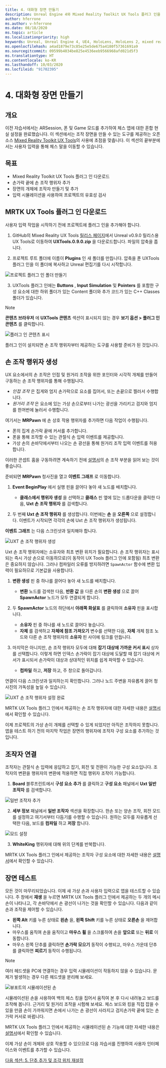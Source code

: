 ```yaml
---
title: 4. 대화형 장면 만들기
description: Unreal Engine 4와 Mixed Reality Toolkit UX Tools 플러그 인을 사용하여 간단한 체스 앱을 만드는 자습서 시리즈 4/6부
author: hferrone
ms.author: v-hferrone
ms.date: 08/18/2020
ms.topic: article
ms.localizationpriority: high
keywords: Unreal, Unreal Engine 4, UE4, HoloLens, HoloLens 2, mixed reality, 자습서, 시작, mrtk, uxt, UX Tools, 설명서
ms.openlocfilehash: a4ad1879e73c85e25e5de675a4180f57361691a9
ms.sourcegitcommit: 09599b4034be825e4536eeb9566968afd021d5f3
ms.translationtype: HT
ms.contentlocale: ko-KR
ms.lasthandoff: 10/03/2020
ms.locfileid: "91702395"
---
```

# <a name="4-making-your-scene-interactive"></a>4. 대화형 장면 만들기

## <a name="overview"></a>개요

이전 자습서에서는 ARSession, 폰 및 Game 모드를 추가하여 체스 앱에 대한 혼합 현실 설정을 완료했습니다. 이 섹션에서는 조작 장면을 만들 수 있는 도구를 제공하는 오픈 소스 [Mixed Reality Toolkit UX Tools](https://github.com/microsoft/MixedReality-UXTools-Unreal)의 사용에 초점을 맞춥니다. 이 섹션의 끝부분에서는 사용자 입력을 통해 체스 말을 이동할 수 있습니다. 

## <a name="objectives"></a>목표

* Mixed Reality Toolkit UX Tools 플러그 인 다운로드 
* 손가락 끝에 손 조작 행위자 추가
* 장면의 개체에 조작자 만들기 및 추가
* 입력 시뮬레이션을 사용하여 프로젝트의 유효성 검사

## <a name="downloading-the-mrtk-ux-tools-plugin"></a>MRTK UX Tools 플러그 인 다운로드
사용자 입력 작업을 시작하기 전에 프로젝트에 플러그 인을 추가해야 합니다.

1.  GitHub의 Mixed Reality UX Tools [릴리스 페이지](https://github.com/microsoft/MixedReality-UXTools-Unreal/releases)에서 Unreal v0.9.0 릴리스용 UX Tools로 이동하여 **UXTools.0.9.0.zip** 을 다운로드합니다. 파일의 압축을 풉니다.

2.  프로젝트 루트 폴더에 이름이 **Plugins** 인 새 폴더를 만듭니다. 압축을 푼 UXTools 플러그 인을 이 폴더에 복사하고 Unreal 편집기를 다시 시작합니다. 

![프로젝트 플러그 인 폴더 만들기](images/unreal-uxt/4-plugins.PNG)

3.  UXTools 플러그 인에는 **Buttons** , **Input Simulation** 및 **Pointers** 를 포함한 구성 요소에 대한 하위 폴더가 있는 Content 폴더와 추가 코드가 있는 C++ Classes 폴더가 있습니다.  

> [!NOTE]
> **콘텐츠 브라우저** 에 **UXTools 콘텐츠** 섹션이 표시되지 않는 경우 **보기 옵션 > 플러그 인 콘텐츠** 를 클릭합니다. 

![플러그 인 콘텐츠 표시](images/unreal-uxt/4-showplugincontent.PNG)

플러그 인이 설치되면 손 조작 행위자부터 제공하는 도구를 사용할 준비가 된 것입니다.

## <a name="spawning-hand-interaction-actors"></a>손 조작 행위자 생성
UX 요소에서의 손 조작은 인접 및 원거리 조작을 위한 포인터와 시각적 개체를 만들어 구동하는 손 조작 행위자를 통해 수행됩니다.
- *인접 조작* 은 집게와 엄지 손가락으로 요소를 집어서, 또는 손끝으로 찔러서 수행합니다. 
- *원거리 조작* 은 요소에 있는 가상 손으로부터 나가는 광선을 가리키고 검지와 엄지를 한꺼번에 눌러서 수행합니다.

여기서는 **MRPawn** 에 손 상호 작용 행위자를 추가하면 다음 작업이 수행됩니다.
- 폰의 집게 손가락 끝에 커서를 추가합니다.
- 폰을 통해 조작할 수 있는 관절식 손 입력 이벤트를 제공합니다.
- 가상 손의 손바닥에서부터 나오는 손 광선을 통해 원거리 조작 입력 이벤트를 허용합니다.

이러한 콘셉트 홈을 구동하려면 계속하기 전에 [설명서](https://github.com/microsoft/MixedReality-UXTools-Unreal/blob/public/0.9.x/Docs/HandInteraction.md)의 손 조작 부분을 읽어 보는 것이 좋습니다. 

준비되면 **MRPawn** 청사진을 열고 **이벤트 그래프** 로 이동합니다. 

1. **Event BeginPlay** 에서 실행 핀을 끌어다 놓아 새 노드를 배치합니다. 
    * **클래스에서 행위자 생성** 을 선택하고 **클래스** 핀 옆에 있는 드롭다운을 클릭한 다음, **Uxt 손 조작 행위자** 를 검색합니다.  

2. 두 번째 **Uxt 손 조작 행위자** 를 생성합니다. 이번에는 **손** 을 **오른쪽** 으로 설정합니다. 이벤트가 시작되면 각각의 손에 Uxt 손 조작 행위자가 생성됩니다. 

**이벤트 그래프** 는 다음 스크린샷과 일치해야 합니다.

![UXT 손 조작 행위자 생성](images/unreal-uxt/4-spawnactor.PNG)

Uxt 손 조작 행위자에는 소유자와 최초 변환 위치가 필요합니다. 손 조작 행위자는 표시되는 즉시 가상 손으로 이동하므로(이 동작이 UX Tools 플러그 인에 포함됨) 최초 변환은 중요하지 않습니다. 그러나 컴파일러 오류를 방지하려면 `SpawnActor` 함수에 변환 입력이 필요하므로 기본값을 사용합니다. 

1. **변환 생성** 핀 중 하나를 끌어다 놓아 새 노드를 배치합니다. 
    * **변환** 노드를 검색한 다음, **반환 값** 을 다른 손의 **변환 생성** 으로 끌어 **SpawnActor** 노드가 모두 연결되게 합니다. 

2.  두 **SpawnActor** 노드의 하단에서 **아래쪽 화살표** 를 클릭하여 **소유자** 핀을 표시합니다.    
    * **소유자** 핀 중 하나를 새 노드로 끌어다 놓습니다. 
    * **자체** 를 검색하고 **자체에 참조 가져오기** 변수를 선택한 다음, **자체** 개체 참조 노드와 다른 손 조작 행위자의 **소유자** 핀 사이에 링크를 만듭니다. 
3. 마지막은 아니지만, 손 조작 행위자 모두에 대해 **잡기 대상에 가까운 커서 표시** 상자를 선택합니다. 이렇게 하면 인덱스 손가락이 잡기 대상에 도달할 때 잡기 대상에 커서가 표시되서 손가락이 대상과 상대적인 위치를 쉽게 파악할 수 있습니다.
    * **컴파일** 하고, **저장** 하고, 주 창으로 돌아갑니다. 

연결이 다음 스크린샷과 일치하는지 확인합니다. 그러나 노드 주변을 자유롭게 끌어 청사진의 가독성을 높일 수 있습니다.

![UXT 손 조작 행위자 설정 완료](images/unreal-uxt/4-fingerptrs.PNG) 

MRTK UX Tools 플러그 인에서 제공하는 손 조작 행위자에 대한 자세한 내용은 [설명서](https://microsoft.github.io/MixedReality-UXTools-Unreal/version/public/0.9.x/Docs/HandInteraction.html)에서 확인할 수 있습니다.

이제 프로젝트의 가상 손이 개체를 선택할 수 있게 되었지만 아직은 조작하지 못합니다. 앱을 테스트 하기 전의 마지막 작업은 장면의 행위자에 조작자 구성 요소를 추가하는 것입니다.

## <a name="attaching-manipulators"></a>조작자 연결

조작자는 관절식 손 입력에 응답하고 잡기, 회전 및 전환이 가능한 구성 요소입니다. 조작자의 변환을 행위자의 변환에 적용하면 직접 행위자 조작이 가능합니다. 

1. **Board** 블루프린트에서 **구성 요소 추가** 를 클릭하고 **구성 요소** 패널에서 **Uxt 일반 조작자** 를 검색합니다.

![일반 조작자 추가](images/unreal-uxt/4-addmanip.PNG)

2. **세부 정보** 패널에서 **일반 조작자** 섹션을 확장합니다. 한손 또는 양손 조작, 회전 모드를 설정하고 여기서부터 다듬기를 수행할 수 있습니다. 원하는 모두를 자유롭게 선택한 다음, 보드를 **컴파일** 하고 **저장** 합니다. 

![모드 설정](images/unreal-uxt/4-setrotmode.PNG)

3. **WhiteKing** 행위자에 대해 위의 단계를 반복합니다.

MRTK UX Tools 플러그 인에서 제공하는 조작자 구성 요소에 대한 자세한 내용은 [설명서](https://microsoft.github.io/MixedReality-UXTools-Unreal/version/public/0.9.x/Docs/Manipulator.html)에서 확인할 수 있습니다.

## <a name="testing-the-scene"></a>장면 테스트
모든 것이 마무리되었습니다. 이제 새 가상 손과 사용자 입력으로 앱을 테스트할 수 있습니다. 주 창에서 **재생** 을 누르면 MRTK UX Tools 플러그 인에서 제공하는 두 개의 메시 손이 나타나고, 각 손바닥에서 손 광선이 나가는 것을 확인할 수 있습니다. 다음과 같이 손과 조작을 제어할 수 있습니다.
- **왼쪽 Alt** 키를 누른 상태로 **왼손** 을, **왼쪽 Shift** 키를 누른 상태로 **오른손** 을 제어합니다. 
- 마우스를 움직여 손을 움직이고 **마우스 휠** 을 스크롤하여 손을 **앞으로** 또는 **뒤로** 이동합니다. 
- 마우스 왼쪽 단추를 클릭하면 **손가락 모으기** 동작이 수행되고, 마우스 가운데 단추를 클릭하면 **찌르기** 동작이 수행됩니다. 

> [!NOTE]
> 여러 헤드셋을 PC에 연결하는 경우 입력 시뮬레이션이 작동하지 않을 수 있습니다. 문제가 발생하는 경우 다른 헤드셋을 분리해 보세요. 

![뷰포트의 시뮬레이션된 손](images/unreal-uxt/4-handsim.PNG)

시뮬레이션된 손을 사용하여 백의 체스 킹을 집어서 움직여 본 후 다시 내려놓고 보드를 조작해 봅니다. 근거리 및 원거리 조작을 시험해 보세요. 체스 보드와 킹을 직접 잡을 수 있을 만큼 손이 가까워지면 손에서 나가는 손 광선이 사라지고 검지손가락 끝에 있는 손가락 커서로 바뀝니다. 

MRTK UX Tools 플러그 인에서 제공하는 시뮬레이션된 손 기능에 대한 자세한 내용은 [설명서](https://microsoft.github.io/MixedReality-UXTools-Unreal/version/public/0.9.x/Docs/InputSimulation.html)에서 확인할 수 있습니다.

이제 가상 손이 개체와 상호 작용할 수 있으므로 다음 자습서를 진행하여 사용자 인터페이스와 이벤트를 추가할 수 있습니다.

[다음 섹션: 5. 단추 추가 및 조각 위치 재설정](unreal-uxt-ch5.md)
